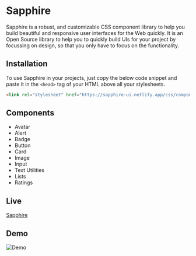 # Sapphire

Sapphire is a robust, and customizable CSS component library to help you build beautiful and responsive user interfaces for the Web quickly. It is an Open Source library to help you to quickly build UIs for your project by focussing on design, so that you only have to focus on the functionality.

## Installation

To use Sapphire in your projects, just copy the below code snippet and paste it in the `<head>` tag of your HTML above all your stylesheets.

```html
<link rel="stylesheet" href="https://sapphire-ui.netlify.app/css/components.css">
```

## Components

- Avatar
- Alert
- Badge
- Button
- Card
- Image
- Input
- Text Utilities
- Lists
- Ratings

## Live
[Sapphire](https://sapphire-ui.netlify.app/)

## Demo
![Demo](https://github.com/Devansu-Yadav/Sapphire/blob/embedBranch/assets/Sapphire-Final-Demo.gif)
